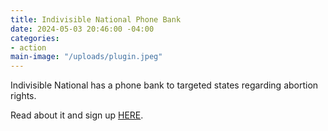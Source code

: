 ```yaml
---
title: Indivisible National Phone Bank
date: 2024-05-03 20:46:00 -04:00
categories:
- action
main-image: "/uploads/plugin.jpeg"
---
```


Indivisible National has a phone bank to targeted states regarding abortion rights. 

Read about it and sign up [HERE](https://indivisible.zoom.us/meeting/register/tZMrcOypqzotHtGxxS0RaaaIKORGHTVxlaah#/registration). 